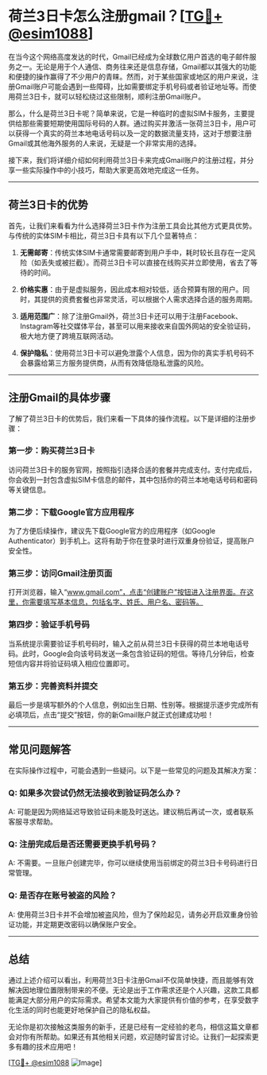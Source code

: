 # 荷兰3日卡怎么注册gmail？[[TG💪+ @esim1088](https://t.me/s/esim1088)]

在当今这个网络高度发达的时代，Gmail已经成为全球数亿用户首选的电子邮件服务之一。无论是用于个人通信、商务往来还是信息存储，Gmail都以其强大的功能和便捷的操作赢得了不少用户的青睐。然而，对于某些国家或地区的用户来说，注册Gmail账户可能会遇到一些障碍，比如需要绑定手机号码或者验证地址等。而使用荷兰3日卡，就可以轻松绕过这些限制，顺利注册Gmail账户。

那么，什么是荷兰3日卡呢？简单来说，它是一种临时的虚拟SIM卡服务，主要提供给那些需要短期使用国际号码的人群。通过购买并激活一张荷兰3日卡，用户可以获得一个真实的荷兰本地电话号码以及一定的数据流量支持，这对于想要注册Gmail或其他海外服务的人来说，无疑是一个非常实用的选择。

接下来，我们将详细介绍如何利用荷兰3日卡来完成Gmail账户的注册过程，并分享一些实际操作中的小技巧，帮助大家更高效地完成这一任务。

---

## **荷兰3日卡的优势**

首先，让我们来看看为什么选择荷兰3日卡作为注册工具会比其他方式更具优势。与传统的实体SIM卡相比，荷兰3日卡具有以下几个显著特点：

1. **无需邮寄**：传统实体SIM卡通常需要邮寄到用户手中，耗时较长且存在一定风险（如丢失或被拦截）。而荷兰3日卡可以直接在线购买并立即使用，省去了等待的时间。
   
2. **价格实惠**：由于是虚拟服务，因此成本相对较低，适合预算有限的用户。同时，其提供的资费套餐也非常灵活，可以根据个人需求选择合适的服务周期。
   
3. **适用范围广**：除了注册Gmail外，荷兰3日卡还可以用于注册Facebook、Instagram等社交媒体平台，甚至可以用来接收来自国外网站的安全验证码，极大地方便了跨境互联网活动。

4. **保护隐私**：使用荷兰3日卡可以避免泄露个人信息，因为你的真实手机号码不会暴露给第三方服务提供商，从而有效降低隐私泄露的风险。

---

## **注册Gmail的具体步骤**

了解了荷兰3日卡的优势后，我们来看一下具体的操作流程。以下是详细的注册步骤：

### 第一步：购买荷兰3日卡

访问荷兰3日卡的服务官网，按照指引选择合适的套餐并完成支付。支付完成后，你会收到一封包含虚拟SIM卡信息的邮件，其中包括你的荷兰本地电话号码和密码等关键信息。

### 第二步：下载Google官方应用程序

为了方便后续操作，建议先下载Google官方的应用程序（如Google Authenticator）到手机上。这将有助于你在登录时进行双重身份验证，提高账户安全性。

### 第三步：访问Gmail注册页面

打开浏览器，输入“www.gmail.com”，点击“创建账户”按钮进入注册界面。在这里，你需要填写基本信息，包括名字、姓氏、用户名、密码等。

### 第四步：验证手机号码

当系统提示需要验证手机号码时，输入之前从荷兰3日卡获得的荷兰本地电话号码。此时，Google会向该号码发送一条包含验证码的短信。等待几分钟后，检查短信内容并将验证码填入相应位置即可。

### 第五步：完善资料并提交

最后一步是填写额外的个人信息，例如出生日期、性别等。根据提示逐步完成所有必填项后，点击“提交”按钮，你的新Gmail账户就正式创建成功啦！

---

## **常见问题解答**

在实际操作过程中，可能会遇到一些疑问。以下是一些常见的问题及其解决方案：

### Q: 如果多次尝试仍然无法接收到验证码怎么办？
A: 可能是因为网络延迟导致验证码未能及时送达。建议稍后再试一次，或者联系客服寻求帮助。

### Q: 注册完成后是否还需要更换手机号码？
A: 不需要。一旦账户创建完毕，你可以继续使用当前绑定的荷兰3日卡号码进行日常管理。

### Q: 是否存在账号被盗的风险？
A: 使用荷兰3日卡并不会增加被盗风险，但为了保险起见，请务必开启双重身份验证功能，并定期更改密码以确保账户安全。

---

## **总结**

通过上述介绍可以看出，利用荷兰3日卡注册Gmail不仅简单快捷，而且能够有效解决因地理位置限制带来的不便。无论是出于工作需求还是个人兴趣，这款工具都能满足大部分用户的实际需求。希望本文能为大家提供有价值的参考，在享受数字化生活的同时也能更好地保护自己的隐私权益。

无论你是初次接触这类服务的新手，还是已经有一定经验的老鸟，相信这篇文章都会对你有所帮助。如果还有其他相关问题，欢迎随时留言讨论。让我们一起探索更多有趣的技术应用吧！

[[TG💪+ @esim1088](https://t.me/s/esim1088) ![Image](https://i.postimg.cc/4NQfJmqS/Snipaste-2025-05-13-00-14-12.png)]